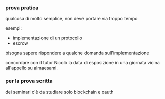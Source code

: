 ### prova pratica
qualcosa di molto semplice, non deve portare via troppo tempo

esempi:
- implementazione di un protocollo
- escrow

bisogna sapere rispondere a qualche domanda sull'implementazione

concordare con il tutor Nicolò la data di esposizione in una giornata vicina all'appello su almaesami.

### per la prova scritta 
dei seminari c'è da studiare solo blockchain e oauth